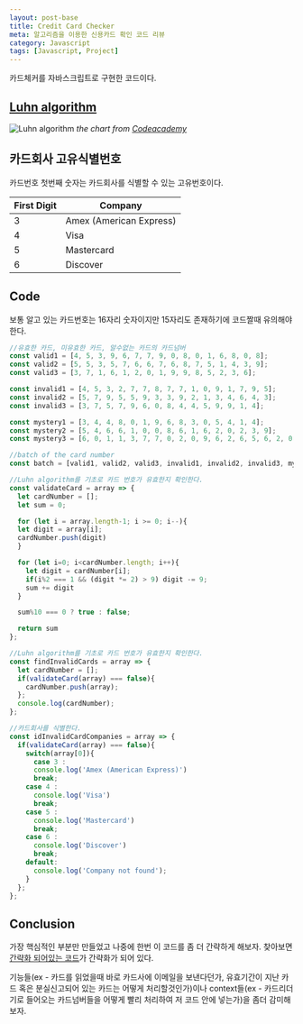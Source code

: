 ```yaml
---
layout: post-base
title: Credit Card Checker
meta: 알고리즘을 이용한 신용카드 확인 코드 리뷰
category: Javascript
tags: [Javascript, Project]
---
```

카드체커를 자바스크립트로 구현한 코드이다.

## [Luhn algorithm](https://en.wikipedia.org/wiki/Luhn_algorithm#Description)

![Luhn algorithm]({{site.baseurl}}/img/21-10-01-validator-diagram.svg)
_the chart from [Codeacademy](www.codecademy.com)_

## 카드회사 고유식별번호

카드번호 첫번째 숫자는 카드회사를 식별할 수 있는 고유번호이다.

First Digit | Company
------------ | -------------
3 | Amex (American Express)
4 | Visa
5 | Mastercard
6 | Discover

## Code

보통 알고 있는 카드번호는 16자리 숫자이지만 15자리도 존재하기에 코드짤때 유의해야한다.

```js
//유효한 카드, 미유효한 카드, 알수없는 카드의 카드넘버
const valid1 = [4, 5, 3, 9, 6, 7, 7, 9, 0, 8, 0, 1, 6, 8, 0, 8];
const valid2 = [5, 5, 3, 5, 7, 6, 6, 7, 6, 8, 7, 5, 1, 4, 3, 9];
const valid3 = [3, 7, 1, 6, 1, 2, 0, 1, 9, 9, 8, 5, 2, 3, 6];

const invalid1 = [4, 5, 3, 2, 7, 7, 8, 7, 7, 1, 0, 9, 1, 7, 9, 5];
const invalid2 = [5, 7, 9, 5, 5, 9, 3, 3, 9, 2, 1, 3, 4, 6, 4, 3];
const invalid3 = [3, 7, 5, 7, 9, 6, 0, 8, 4, 4, 5, 9, 9, 1, 4];

const mystery1 = [3, 4, 4, 8, 0, 1, 9, 6, 8, 3, 0, 5, 4, 1, 4];
const mystery2 = [5, 4, 6, 6, 1, 0, 0, 8, 6, 1, 6, 2, 0, 2, 3, 9];
const mystery3 = [6, 0, 1, 1, 3, 7, 7, 0, 2, 0, 9, 6, 2, 6, 5, 6, 2, 0, 3];

//batch of the card number
const batch = [valid1, valid2, valid3, invalid1, invalid2, invalid3, mystery1, mystery2, mystery3];

//Luhn algorithm를 기초로 카드 번호가 유효한지 확인한다.
const validateCard = array => {
  let cardNumber = [];
  let sum = 0;

  for (let i = array.length-1; i >= 0; i--){
  let digit = array[i];
  cardNumber.push(digit)
  }

  for (let i=0; i<cardNumber.length; i++){
    let digit = cardNumber[i];
    if(i%2 === 1 && (digit *= 2) > 9) digit -= 9;
    sum += digit
  }

  sum%10 === 0 ? true : false;

  return sum
};

//Luhn algorithm를 기초로 카드 번호가 유효한지 확인한다.
const findInvalidCards = array => {
  let cardNumber = [];
  if(validateCard(array) === false){
    cardNumber.push(array);
  };
  console.log(cardNumber);
};

//카드회사를 식별한다.
const idInvalidCardCompanies = array => {
  if(validateCard(array) === false){
    switch(array[0]){
      case 3 :
      console.log('Amex (American Express)')
      break;
    case 4 :
      console.log('Visa')
      break;
    case 5 :
      console.log('Mastercard')
      break;
    case 6 :
      console.log('Discover')
      break;
    default:
      console.log('Company not found');
    }
  };
};

```

## Conclusion

가장 핵심적인 부분만 만들었고 나중에 한번 이 코드를 좀 더 간략하게 해보자. 찾아보면 [간략화 되어있는 코드](https://gist.github.com/DiegoSalazar/4075533)가 간략화가 되어 있다.

기능들(ex - 카드를 읽었을때 바로 카드사에 이메일을 보낸다던가, 유효기간이 지난 카드 혹은 분실신고되어 있는 카드는 어떻게 처리할것인가)이나 context들(ex - 카드리더기로 들어오는 카드넘버들을 어떻게 빨리 처리하여 저 코드 안에 넣는가)을 좀더 감미해보자.
